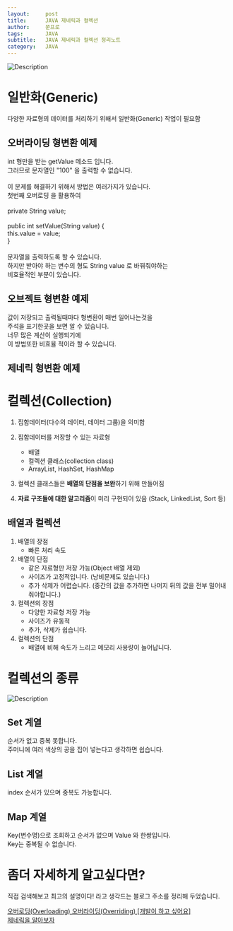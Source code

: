 ```yaml
---
layout:     post
title:      JAVA 제네릭과 컬렉션
author:     쭌프로
tags:       JAVA
subtitle:   JAVA 제네릭과 컬렉션 정리노트
category:   JAVA
---
```


<!-- Start Writing Below in Markdown -->

![Description](https://alalstjr.github.io/jjunpro.github.io/img/java_bg.png)

# 일반화(Generic)

다양한 자료형의 데이터를 처리하기 위해서 일반화(Generic) 작업이 필요함

## 오버라이딩 형변환 예제

<script src="https://gist.github.com/alalstjr/a4588ae60473198be716d0d10f628f0b.js"></script>

<p>
   int 형만을 받는 getValue 메소드 입니다. <br/>
   그러므로 문자열인 "100" 을 출력할 수 없습니다. <br/>
   <br/>
   이 문제를 해결하기 위해서 방법은 여러가지가 있습니다. <br/>
   첫번째 오버로딩 을 활용하여  <br/>
   <br/>
   private String value; <br/>
   <br/>
   public int setValue(String value) { <br/>
     this.value = value; <br/>
   } <br/>
   <br/>
   문자열을 출력하도록 할 수 있습니다. <br/>
   하지만 받아야 하는 변수의 형도 String value 로 바꿔줘야하는  <br/>
   비효율적인 부분이 있습니다.
</p>

## 오브젝트 형변환 예제

<script src="https://gist.github.com/alalstjr/ac62314d07589b95f63167c7da284508.js"></script>

<p>
  값이 저장되고 출력될때마다 형변환이 매번 일어나는것을 <br/>
  주석을 표기한곳을 보면 알 수 있습니다. <br/>
  너무 많은 계산이 실행되기에 <br/>
  이 방법또한 비효율 적이라 할 수 있습니다.
</p>

## 제네릭 형변환 예제

<script src="https://gist.github.com/alalstjr/8a4e2116f9726072b86decec5cc90f87.js"></script>

# 컬렉션(Collection)

1. 집합데이터(다수의 데이터, 데이터 그룹)을 의미함
2. 집합데이터를 저장할 수 있는 자료형
   - 배열
   - 컬렉션 클래스(collection class)
   - ArrayList, HashSet, HashMap

3. 컬렉션 클래스들은 <b>배열의 단점을 보완</b>하기 위해 만들어짐
4. <b>자료 구조들에 대한 알고리즘</b>이 미리 구현되어 있음 (Stack, LinkedList, Sort 등)

## 배열과 컬렉션
1. 배열의 장점
   - 빠른 처리 속도
2. 배열의 단점
   - 같은 자료형만 저장 가능(Object 배열 제외)
   - 사이즈가 고정적입니다. (낭비문제도 있습니다.)
   - 추가 삭제가 어렵습니다. (중간의 값을 추가하면 나머지 뒤의 값을 전부 밀어내줘야합니다.)
3. 컬렉션의 장점
   - 다양한 자료형 저장 가능
   - 사이즈가 유동적
   - 추가, 삭제가 쉽습니다.
4. 컬렉션의 단점
   - 배열에 비해 속도가 느리고 메모리 사용량이 늘어납니다.

# 컬렉션의 종류

![Description](https://alalstjr.github.io/jjunpro.github.io/img/2019-04-30-1.jpg)

## Set 계열

순서가 없고 중복 못합니다.<br/>
주머니에 여러 색상의 공을 집어 넣는다고 생각하면 쉽습니다.

## List 계열

index 순서가 있으며 중복도 가능합니다.

## Map 계열

Key(변수명)으로 조회하고 순서가 없으며 Value 와 한쌍입니다. <br/>
Key는 중복될 수 없습니다.

# 좀더 자세하게 알고싶다면?

직접 검색해보고 최고의 설명이다! 라고 생각드는 블로그 주소를 정리해 두었습니다.

<a href="https://hyeonstorage.tistory.com/185">오버로딩(Overloading) 오버라이딩(Overriding) [개발이 하고 싶어요]</a> <br/>
<a href="https://ac989832.tistory.com/49">제네릭을 알아보자</a>
